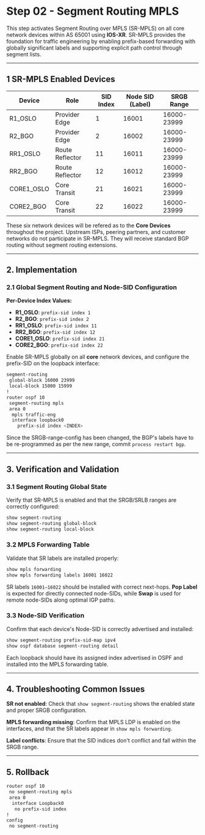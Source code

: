 # Step 02 - Segment Routing MPLS

This step activates Segment Routing over MPLS (SR-MPLS) on all core network devices within AS 65001 using **IOS-XR**. SR-MPLS provides the foundation for traffic engineering by enabling prefix-based forwarding with globally significant labels and supporting explicit path control through segment lists.

---

## 1 SR-MPLS Enabled Devices

| Device         | Role            | SID Index   | Node SID (Label) | SRGB Range    |
| -------------- | --------------- | ----------- | ---------------- |---------------|
| R1_OSLO        | Provider Edge   | 1           | 16001            | 16000-23999   |
| R2_BGO         | Provider Edge   | 2           | 16002            | 16000-23999   |
| RR1_OSLO       | Route Reflector | 11          | 16011            | 16000-23999   |
| RR2_BGO        | Route Reflector | 12          | 16012            | 16000-23999   |
| CORE1_OSLO     | Core Transit    | 21          | 16021            | 16000-23999   |
| CORE2_BGO      | Core Transit    | 22          | 16022            | 16000-23999   |

These six network devices will be refered as to the **Core Devices** throughout the project. Upstream ISPs, peering partners, and customer networks do not participate in SR-MPLS. They will receive standard BGP routing without segment routing extensions.

---

## 2. Implementation

### 2.1 Global Segment Routing and Node-SID Configuration

**Per-Device Index Values:**
-    **R1_OSLO**:  `prefix-sid index 1`
-    **R2_BGO**:   `prefix-sid index 2` 
-   **RR1_OSLO**:  `prefix-sid index 11`
-    **RR2_BGO**:  `prefix-sid index 12`
- **CORE1_OSLO**:  `prefix-sid index 21`
-  **CORE2_BGO**:  `prefix-sid index 22`

Enable SR-MPLS globally on all **core** network devices, and configure the prefix-SID on the loopback interface:

```bash
segment-routing
 global-block 16000 23999
 local-block 15000 15999
!
router ospf 10
 segment-routing mpls
 area 0
  mpls traffic-eng
  interface loopback0
    prefix-sid index <INDEX>
```

Since the SRGB-range-config has been changed, the BGP's labels have to be re-programmed as per the new range, commit `process restart bgp`.

---

## 3. Verification and Validation

### 3.1 Segment Routing Global State

Verify that SR-MPLS is enabled and that the SRGB/SRLB ranges are correctly configured:
```bash
show segment-routing
show segment-routing global-block
show segment-routing local-block
```

### 3.2 MPLS Forwarding Table

Validate that SR labels are installed properly:
```bash
show mpls forwarding
show mpls forwarding labels 16001 16022
```

SR labels `16001–16022` should be installed with correct next-hops. **Pop Label** is expected for directly connected node-SIDs, while **Swap** is used for remote node-SIDs along optimal IGP paths.

### 3.3 Node-SID Verification

Confirm that each device's Node-SID is correctly advertised and installed:
```bash
show segment-routing prefix-sid-map ipv4
show ospf database segment-routing detail
```

Each loopback should have its assigned index advertised in OSPF and installed into the MPLS forwarding table.

---

## 4. Troubleshooting Common Issues

**SR not enabled**: Check that `show segment-routing` shows the enabled state and proper SRGB configuration.

**MPLS forwarding missing**: Confirm that MPLS LDP is enabled on the interfaces, and that the SR labels appear in `show mpls forwarding`.

**Label conflicts**: Ensure that the SID indices don't conflict and fall within the SRGB range.

---

## 5. Rollback

```bash
router ospf 10
 no segment-routing mpls
 area 0
  interface Loopback0
   no prefix-sid index
!
config
 no segment-routing
```